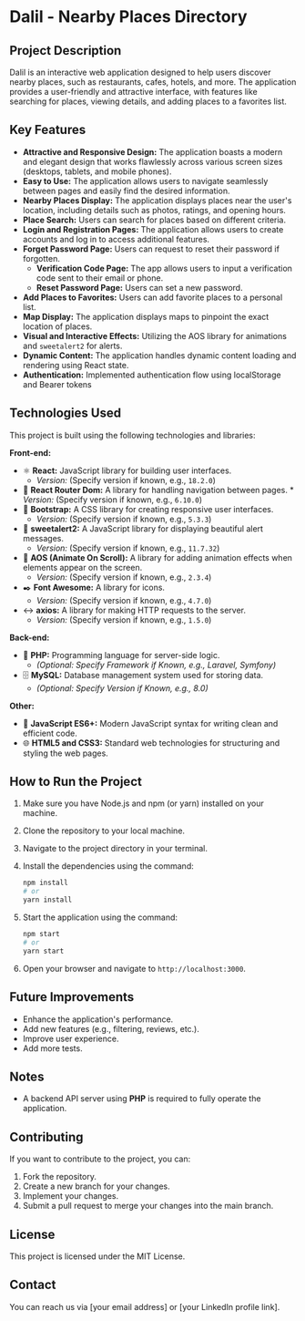 # Dalil - Nearby Places Directory

## Project Description

Dalil is an interactive web application designed to help users discover nearby places, such as restaurants, cafes, hotels, and more. The application provides a user-friendly and attractive interface, with features like searching for places, viewing details, and adding places to a favorites list.

## Key Features

*   **Attractive and Responsive Design:** The application boasts a modern and elegant design that works flawlessly across various screen sizes (desktops, tablets, and mobile phones).
*   **Easy to Use:** The application allows users to navigate seamlessly between pages and easily find the desired information.
*   **Nearby Places Display:** The application displays places near the user's location, including details such as photos, ratings, and opening hours.
*   **Place Search:** Users can search for places based on different criteria.
*   **Login and Registration Pages:** The application allows users to create accounts and log in to access additional features.
 *  **Forget Password Page:** Users can request to reset their password if forgotten.
    *   **Verification Code Page:** The app allows users to input a verification code sent to their email or phone.
    *   **Reset Password Page:** Users can set a new password.
*   **Add Places to Favorites:** Users can add favorite places to a personal list.
*   **Map Display:** The application displays maps to pinpoint the exact location of places.
* **Visual and Interactive Effects:** Utilizing the AOS library for animations and `sweetalert2` for alerts.
* **Dynamic Content:** The application handles dynamic content loading and rendering using React state.
* **Authentication:** Implemented authentication flow using localStorage and Bearer tokens

## Technologies Used

This project is built using the following technologies and libraries:

**Front-end:**

*   ⚛️  **React:** JavaScript library for building user interfaces.
    *   *Version:* (Specify version if known, e.g., `18.2.0`)
*    🧭 **React Router Dom:** A library for handling navigation between pages.
    *   *Version:* (Specify version if known, e.g., `6.10.0`)
*   🎨 **Bootstrap:** A CSS library for creating responsive user interfaces.
    *   *Version:* (Specify version if known, e.g., `5.3.3`)
*   🔔  **sweetalert2:** A JavaScript library for displaying beautiful alert messages.
    *   *Version:* (Specify version if known, e.g., `11.7.32`)
*   💫 **AOS (Animate On Scroll):** A library for adding animation effects when elements appear on the screen.
    *   *Version:* (Specify version if known, e.g., `2.3.4`)
*   ✒️  **Font Awesome:** A library for icons.
    *   *Version:* (Specify version if known, e.g., `4.7.0`)
* ↔️ **axios:** A library for making HTTP requests to the server.
    * *Version:* (Specify version if known, e.g., `1.5.0`)

**Back-end:**

*  🐘 **PHP:** Programming language for server-side logic.
    *   *(Optional: Specify Framework if Known, e.g., Laravel, Symfony)*
*    🗄️ **MySQL:** Database management system used for storing data.
     *  *(Optional: Specify Version if Known, e.g., 8.0)*

**Other:**

*  📜 **JavaScript ES6+:** Modern JavaScript syntax for writing clean and efficient code.
*  🌐 **HTML5 and CSS3:** Standard web technologies for structuring and styling the web pages.

## How to Run the Project

1.  Make sure you have Node.js and npm (or yarn) installed on your machine.
2.  Clone the repository to your local machine.
3.  Navigate to the project directory in your terminal.
4.  Install the dependencies using the command:

    ```bash
    npm install
    # or
    yarn install
    ```

5.  Start the application using the command:

    ```bash
    npm start
    # or
    yarn start
    ```

6.  Open your browser and navigate to `http://localhost:3000`.

## Future Improvements

*   Enhance the application's performance.
*   Add new features (e.g., filtering, reviews, etc.).
*   Improve user experience.
*   Add more tests.

## Notes

*   A backend API server using **PHP** is required to fully operate the application.

## Contributing

If you want to contribute to the project, you can:

1.  Fork the repository.
2.  Create a new branch for your changes.
3.  Implement your changes.
4.  Submit a pull request to merge your changes into the main branch.

## License

This project is licensed under the MIT License.

## Contact

You can reach us via [your email address] or [your LinkedIn profile link].
